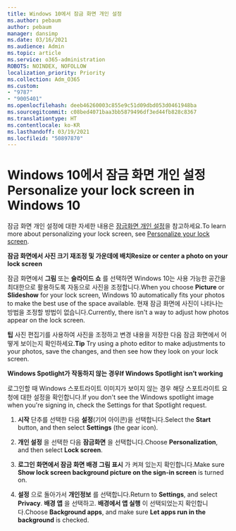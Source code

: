 ```yaml
---
title: Windows 10에서 잠금 화면 개인 설정
ms.author: pebaum
author: pebaum
manager: dansimp
ms.date: 03/16/2021
ms.audience: Admin
ms.topic: article
ms.service: o365-administration
ROBOTS: NOINDEX, NOFOLLOW
localization_priority: Priority
ms.collection: Adm_O365
ms.custom:
- "9787"
- "9005401"
ms.openlocfilehash: deeb46260003c855e9c51d09dbd053d0461948ba
ms.sourcegitcommit: c08bed4071baa3bb5879496df3ed44fb828c8367
ms.translationtype: HT
ms.contentlocale: ko-KR
ms.lasthandoff: 03/19/2021
ms.locfileid: "50897870"
---
```

# <a name="personalize-your-lock-screen-in-windows-10"></a><span data-ttu-id="83353-102">Windows 10에서 잠금 화면 개인 설정</span><span class="sxs-lookup"><span data-stu-id="83353-102">Personalize your lock screen in Windows 10</span></span>

<span data-ttu-id="83353-103">잠금 화면 개인 설정에 대한 자세한 내용은 [잠금화면 개인 설정](https://support.microsoft.com/windows/personalize-your-lock-screen-81dab9b0-35cf-887c-84a0-6de8ef72bea0)을 참고하세요.</span><span class="sxs-lookup"><span data-stu-id="83353-103">To learn more about personalizing your lock screen, see [Personalize your lock screen](https://support.microsoft.com/windows/personalize-your-lock-screen-81dab9b0-35cf-887c-84a0-6de8ef72bea0).</span></span>

<span data-ttu-id="83353-104">**잠금 화면에서 사진 크기 재조정 및 가운데에 배치**</span><span class="sxs-lookup"><span data-stu-id="83353-104">**Resize or center a photo on your lock screen**</span></span>

<span data-ttu-id="83353-105">잠금 화면에서 **그림** 또는 **슬라이드 쇼** 를 선택하면 Windows 10는 사용 가능한 공간을 최대한으로 활용하도록 자동으로 사진을 조정합니다.</span><span class="sxs-lookup"><span data-stu-id="83353-105">When you choose **Picture** or **Slideshow** for your lock screen, Windows 10 automatically fits your photos to make the best use of the space available.</span></span> <span data-ttu-id="83353-106">현재 잠금 화면에 사진이 나타나는 방법을 조정할 방법이 없습니다.</span><span class="sxs-lookup"><span data-stu-id="83353-106">Currently, there isn't a way to adjust how photos appear on the lock screen.</span></span>

<span data-ttu-id="83353-107">**팁** 사진 편집기를 사용하여 사진을 조정하고 변경 내용을 저장한 다음 잠금 화면에서 어떻게 보이는지 확인하세요.</span><span class="sxs-lookup"><span data-stu-id="83353-107">**Tip** Try using a photo editor to make adjustments to your photos, save the changes, and then see how they look on your lock screen.</span></span>

<span data-ttu-id="83353-108">**Windows Spotlight가 작동하지 않는 경우**</span><span class="sxs-lookup"><span data-stu-id="83353-108">**If Windows Spotlight isn’t working**</span></span>

<span data-ttu-id="83353-109">로그인할 때 Windows 스포트라이트 이미지가 보이지 않는 경우 해당 스포트라이트 요청에 대한 설정을 확인합니다.</span><span class="sxs-lookup"><span data-stu-id="83353-109">If you don't see the Windows spotlight image when you're signing in, check the Settings for that Spotlight request.</span></span> 

1. <span data-ttu-id="83353-110">**시작** 단추를 선택한 다음 **설정**(기어 아이콘)을 선택합니다.</span><span class="sxs-lookup"><span data-stu-id="83353-110">Select the **Start** button, and then select **Settings** (the gear icon).</span></span>

1. <span data-ttu-id="83353-111">**개인 설정** 을 선택한 다음 **잠금화면** 을 선택합니다.</span><span class="sxs-lookup"><span data-stu-id="83353-111">Choose **Personalization**, and then select **Lock screen**.</span></span>

1. <span data-ttu-id="83353-112">**로그인 화면에서 잠금 화면 배경 그림 표시** 가 켜져 있는지 확인합니다.</span><span class="sxs-lookup"><span data-stu-id="83353-112">Make sure **Show lock screen background picture on the sign-in screen** is turned on.</span></span>

1. <span data-ttu-id="83353-113">**설정** 으로 돌아가서 **개인정보** 를 선택합니다.</span><span class="sxs-lookup"><span data-stu-id="83353-113">Return to **Settings**, and select **Privacy**.</span></span> <span data-ttu-id="83353-114">**배경 앱** 을 선택하고. **배경에서 앱 실행** 이 선택되었는지 확인합니다.</span><span class="sxs-lookup"><span data-stu-id="83353-114">Choose **Background apps**, and make sure **Let apps run in the background** is checked.</span></span>
